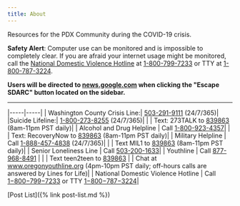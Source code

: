 ```yaml
---
title: About
---
```


Resources for the PDX Community during the COVID-19 crisis.

<b>Safety Alert</b>: Computer use can be monitored and is impossible to completely clear.  If you are afraid your internet usage might be monitored,
call the <a href="https://www.thehotline.org/help/">National Domestic Violence Hotline</a> at <a href="tel:18007997233">1-800-799-7233</a> or TTY at <a href="tel:18007873224">1-800-787-3224<a>.

<b>Users will be directed to <a href="http://news.google.com">news.google.com</a> when clicking the "Escape SDARC" button located on the sidebar.</b>

<hr/>

|-----|-----|
| Washington County Crisis Line:| <A href="tel:15032919111">503-291-9111</A> (24/7/365)|
|Suicide Lifeline:| <A href="tel:18002738255">1-800-273-8255</A> (24/7/365)|
| | Text: 273TALK to <A href="sms:839863&body=273TALK">839863</A> (8am-11pm PST daily)|
| Alcohol and Drug Helpline | Call <A href="tel:18009234357">1-800-923-4357</A>|
| | Text: RecoveryNow to <A href="sms:839863">839863</A> (8am-11pm PST daily)|
| Military Helpline | Call <A href="tel:18884574838">1-888-457-4838</A> (24/7/365)|
| | Text MIL1 to <A href="sms:839863">839863</a> (8am-11pm PST daily)|
| Senior Loneliness Line | Call <A href="tel:15032001633">503-200-1633</A>|
| Youthline | Call <A href="tel:18779688491">877-968-8491</a> |
| | Text teen2teen to <A href="sms:839863">839863</A>
| | Chat at <A href="http://www.oregonyouthline.org">www.oregonyouthline.org</A> (4pm-10pm PST daily; off-hours calls are answered by Lines for Life)|
|  National Domestic Violence Hotline | Call <A href="tel:18007997233">1−800−799−7233</A> or TTY <A href="tel:18007873224">1−800−787−3224</A>|

[Post List]({% link post-list.md %})